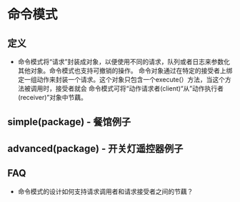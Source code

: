 # 命令模式

## 定义
- 命令模式将“请求”封装成对象，以便使用不同的请求，队列或者日志来参数化其他对象。命令模式也支持可撤销的操作。 
命令对象通过在特定的接受者上绑定一组动作来封装一个请求。这个对象只包含一个execute(）方法，当这个方法被调用时，接受者就会
命令模式可将“动作请求者(client)“从”动作执行者(receiver)”对象中节藕。

<!-- 图 -->

## simple(package) - 餐馆例子

## advanced(package) - 开关灯遥控器例子

## FAQ
- 命令模式的设计如何支持请求调用者和请求接受者之间的节藕？

